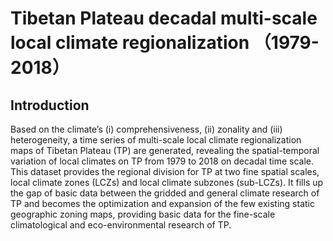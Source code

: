 # Tibetan Plateau decadal multi-scale local climate regionalization （1979-2018）
## Introduction
Based on the climate’s (i) comprehensiveness, (ii) zonality and (iii) heterogeneity, a time series of multi-scale local climate regionalization maps of Tibetan Plateau (TP) are generated, revealing the spatial-temporal variation of local climates on TP from 1979 to 2018 on decadal time scale. This dataset provides the regional division for TP at two fine spatial scales, local climate zones (LCZs) and local climate subzones (sub-LCZs). It fills up the gap of basic data between the gridded and general climate research of TP and becomes the optimization and expansion of the few existing static geographic zoning maps, providing basic data for the fine-scale climatological and eco-environmental research of TP.

